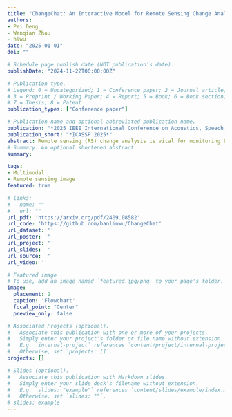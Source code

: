 ```yaml
---
title: "ChangeChat: An Interactive Model for Remote Sensing Change Analysis via Multimodal Instruction Tuning"
authors:
- Pei Deng
- Wenqian Zhou
- hlwu
date: "2025-01-01"
doi: ""

# Schedule page publish date (NOT publication's date).
publishDate: "2024-11-22T00:00:00Z"

# Publication type.
# Legend: 0 = Uncategorized; 1 = Conference paper; 2 = Journal article;
# 3 = Preprint / Working Paper; 4 = Report; 5 = Book; 6 = Book section;
# 7 = Thesis; 8 = Patent
publication_types: ["Conference paper"]

# Publication name and optional abbreviated publication name.
publication: "*2025 IEEE International Conference on Acoustics, Speech, and Signal Processing*"
publication_short: "*ICASSP 2025*"
abstract: Remote sensing (RS) change analysis is vital for monitoring Earth's dynamic processes by detecting alterations in images over time. Traditional change detection excels at identifying pixel-level changes but lacks the ability to contextualize these alterations. While recent advancements in change captioning offer natural language descriptions of changes, they do not support interactive, user-specific queries. To address these limitations, we introduce ChangeChat, the first bitemporal vision-language model (VLM) designed specifically for RS change analysis. ChangeChat utilizes multimodal instruction tuning, allowing it to handle complex queries such as change captioning, category-specific quantification, and change localization. To enhance the model's performance, we developed the ChangeChat-87k dataset, which was generated using a combination of rule-based methods and GPT-assisted techniques. Experiments show that ChangeChat offers a comprehensive, interactive solution for RS change analysis, achieving performance comparable to or even better than state-of-the-art (SOTA) methods on specific tasks, and significantly surpassing the latest general-domain model, GPT-4. Code and pre-trained weights are available at this https URL.
# Summary. An optional shortened abstract.
summary: 

tags:
- Multimodal
- Remote sensing image
featured: true

# links:
# - name: ""
#   url: ""
url_pdf: 'https://arxiv.org/pdf/2409.08582'
url_code: 'https://github.com/hanlinwu/ChangeChat'
url_dataset: ''
url_poster: ''
url_project: ''
url_slides: ''
url_source: ''
url_video: ''

# Featured image
# To use, add an image named `featured.jpg/png` to your page's folder. 
image:
  placement: 2
  caption: 'Flowchart'
  focal_point: "Center"
  preview_only: false

# Associated Projects (optional).
#   Associate this publication with one or more of your projects.
#   Simply enter your project's folder or file name without extension.
#   E.g. `internal-project` references `content/project/internal-project/index.md`.
#   Otherwise, set `projects: []`.
projects: []

# Slides (optional).
#   Associate this publication with Markdown slides.
#   Simply enter your slide deck's filename without extension.
#   E.g. `slides: "example"` references `content/slides/example/index.md`.
#   Otherwise, set `slides: ""`.
# slides: example
---
```

<!-- 
{{% callout note %}}
Click the *Cite* button above to demo the feature to enable visitors to import publication metadata into their reference management software.
{{% /callout %}}

{{% callout note %}}
Create your slides in Markdown - click the *Slides* button to check out the example.
{{% /callout %}}

Supplementary notes can be added here, including [code, math, and images](https://wowchemy.com/docs/writing-markdown-latex/). -->

